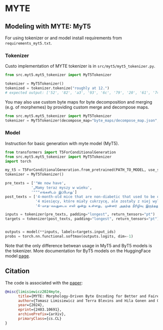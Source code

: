 # MYTE

## Modeling with MYTE: MyT5

For using tokenizer or and model install requirements from `requirements_myt5.txt`.


### Tokenizer

Custo implementation of MYTE tokenizer is in `src/myt5/myt5_tokenizer.py`. 

```python
from src.myt5.myt5_tokenizer import MyT5Tokenizer

tokenizer = MyT5Tokenizer()
tokenized = tokenizer.tokenize("roughly at 12.")
# expected output: ['52', '82', 'a3', '93', '6c', '79', '20', '61', '74', '20', '31', '32', '2e']
```

You may also use custom byte maps for byte decomposition and merging (e.g. of morphemes) 
by providing custom merge and decompose maps.

```python
from src.myt5.myt5_tokenizer import MyT5Tokenizer
tokenizer = MyT5Tokenizer(decompose_map="byte_maps/decompose_map.json", merge_map="byte_maps/merge_map.json")
```

### Model
Instruction for basic generation with myte model (MyT5).

```python
from transformers import T5ForConditionalGeneration
from src.myt5.myt5_tokenizer import MyT5Tokenizer
import torch

my_t5 = T5ForConditionalGeneration.from_pretrained(PATH_TO_MODEL, use_safetensors=True)
tokenizer = MyT5Tokenizer()

pre_texts = ['"We now have',
            '„Mamy teraz myszy w wieku',
            '"""எங்களிடம் இப்போது']
post_texts = ['4-month-old mice that are non-diabetic that used to be diabetic," he added.',
              '4 miesięcy, które miały cukrzycę, ale zostały z niej wyleczone” – dodał.',
              '4-மாத-வயதுடைய எலி ஒன்று உள்ளது, முன்னர் அதற்கு நீரிழிவு இருந்தது தற்போது இல்லை"" என்று அவர் மேலும் கூறினார்."']

inputs = tokenizer(pre_texts, padding="longest", return_tensors="pt")
targets = tokenizer(post_texts, padding="longest", return_tensors="pt")


outputs = model(**inputs, labels=targets.input_ids)
probs = torch.nn.functional.softmax(outputs.logits, dim=-1)

```

Note that the only difference betwean usage in MyT5 and ByT5 models is the tokenizer.
More documentation for ByT5 models on the HuggingFace model [page](https://huggingface.co/google/byt5-base).

## Citation

The code is associated with the [paper](https://arxiv.org/pdf/2403.10691.pdf):

```bibtex
@misc{limisiewicz2024myte,
      title={MYTE: Morphology-Driven Byte Encoding for Better and Fairer Multilingual Language Modeling}, 
      author={Tomasz Limisiewicz and Terra Blevins and Hila Gonen and Orevaoghene Ahia and Luke Zettlemoyer},
      year={2024},
      eprint={2403.10691},
      archivePrefix={arXiv},
      primaryClass={cs.CL}
}
```